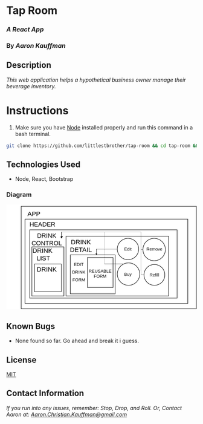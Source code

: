 # Tap Room

### ***A React App***

### **By *Aaron Kauffman***

## **Description**

*This web application helps a hypothetical business owner manage their beverage inventory.*

# Instructions

1. Make sure you have [Node](https://nodejs.org/en/) installed properly and run this command in a bash terminal.

```bash
git clone https://github.com/littlestbrother/tap-room && cd tap-room && npm install yarn && yarn install && yarn start
```

## **Technologies Used**

- Node, React, Bootstrap

### Diagram

![tap-room-layout.png](Tap%20Room%20646310cb59cd4ae9973e8eeb0d69ad47/tap-room-layout.png)

## **Known Bugs**

- None found so far. Go ahead and break it i guess.

## **License**

[MIT](https://choosealicense.com/licenses/mit/)

## **Contact Information**

*If you run into any issues, remember: Stop, Drop, and Roll. Or, Contact Aaron at: [Aaron.Christian.Kauffman@gmail.com](mailto:Aaron.Christian.Kauffman@gmail.com)*